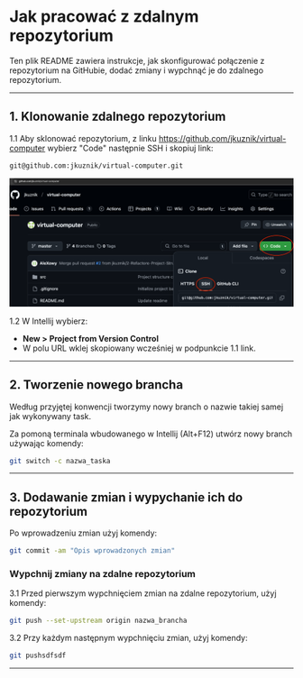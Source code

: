 # Jak pracować z zdalnym repozytorium

Ten plik README zawiera instrukcje, jak skonfigurować połączenie z repozytorium na GitHubie, dodać zmiany i wypchnąć je do zdalnego repozytorium.

---

## 1. Klonowanie zdalnego repozytorium

1.1 Aby sklonować repozytorium, z linku https://github.com/jkuznik/virtual-computer wybierz "Code" następnie SSH i skopiuj link:
```bash
git@github.com:jkuznik/virtual-computer.git
```

![](clone-repo.png)

1.2 W Intellij wybierz:
- **New > Project from Version Control**
- W polu URL wklej skopiowany wcześniej w podpunkcie 1.1 link.

---

## 2. Tworzenie nowego brancha

Według przyjętej konwencji tworzymy nowy branch o nazwie takiej samej jak wykonywany task.

Za pomoną terminala wbudowanego w Intellij (Alt+F12) utwórz nowy branch używając komendy:
```bash
git switch -c nazwa_taska
```

---

## 3. Dodawanie zmian i wypychanie ich do repozytorium

Po wprowadzeniu zmian użyj komendy:
```bash
git commit -am "Opis wprowadzonych zmian"
```

### Wypchnij zmiany na zdalne repozytorium

3.1 Przed pierwszym wypchnięciem zmian na zdalne repozytorium, użyj komendy:
```bash
git push --set-upstream origin nazwa_brancha
```

3.2 Przy każdym następnym wypchnięciu zmian, użyj komendy:
```bash
git pushsdfsdf
```

---
